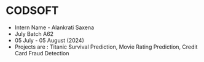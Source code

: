 # CODSOFT

- Intern Name - Alankrati Saxena
- July Batch A62
- 05 July - 05 August (2024)
- Projects are : Titanic Survival Prediction, Movie Rating Prediction, Credit Card Fraud Detection
